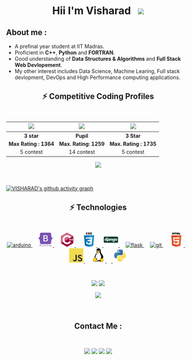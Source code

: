 
<h1 align = 'center'>Hii I'm Visharad &nbsp; <img src="https://media.giphy.com/media/hvRJCLFzcasrR4ia7z/giphy.gif" width="25px"></h1>

## **About me** :
- A prefinal year student at IIT Madras.
- Proficient in  **C++**, **Python** and **FORTRAN**.
- Good understanding of **Data Structures & Algorithms** and **Full Stack Web Devlopement**.
- My other interest includes Data Science, Machine Learing, Full stack devlopment, DevOps and High Performance computing applications.

<h2 align = 'center'> ⚡ Competitive Coding Profiles</h2>
&nbsp &nbsp

| <a><img src = "https://img.shields.io/badge/-LeetCode-FFA116?style=for-the-badge&logo=LeetCode&logoColor=black"></a> | <a><img src = "https://img.shields.io/badge/Codeforces-445f9d?style=for-the-badge&logo=Codeforces&logoColor=white"></a> | <a><img src = "https://img.shields.io/badge/Codechef-%23B92B27.svg?&style=for-the-badge&logo=Codechef&logoColor=white"></a>|
|:---:|:---:|:---:|
|**3 star**|**Pupil**|**3 Star**|
|**Max Rating : 1364**|**Max. Rating: 1259**|**Max. Rating : 1735**|
|5 contest| 14 contest| 5 contest|


<p align = 'center'> <img src = "https://komarev.com/ghpvc/?username=VISHARAD&label=PROFILE+VIEWS"></p>
&nbsp &nbsp

[![VISHARAD's github activity graph](https://activity-graph.herokuapp.com/graph?username=VISHARAD17&theme=react-dark)](https://github.com/VISHARAD17/github-readme-activity-graph)

<h2 align = 'center'> ⚡ Technologies</h2>
&nbsp &nbsp
<p align="center"> <a href="https://www.arduino.cc/" target="_blank"> <img margin-left = 10px src="https://cdn.worldvectorlogo.com/logos/arduino-1.svg" alt="arduino" width="40" height="40"/> </a>&nbsp &nbsp <a href="https://getbootstrap.com" target="_blank"> <img src="https://raw.githubusercontent.com/devicons/devicon/master/icons/bootstrap/bootstrap-plain-wordmark.svg" alt="bootstrap" width="40" height="40"/> </a>&nbsp &nbsp <a href="https://www.w3schools.com/cpp/" target="_blank"> <img src="https://raw.githubusercontent.com/devicons/devicon/master/icons/cplusplus/cplusplus-original.svg" alt="cplusplus" width="40" height="40"/> </a>&nbsp &nbsp <a href="https://www.w3schools.com/css/" target="_blank"> <img src="https://raw.githubusercontent.com/devicons/devicon/master/icons/css3/css3-original-wordmark.svg" alt="css3" width="40" height="40"/> </a>&nbsp &nbsp<a href="https://www.djangoproject.com/" target="_blank"> <img src="https://raw.githubusercontent.com/devicons/devicon/master/icons/django/django-original.svg" alt="django" width="40" height="40"/> </a>&nbsp &nbsp <a href="https://flask.palletsprojects.com/" target="_blank"> <img src="https://www.vectorlogo.zone/logos/pocoo_flask/pocoo_flask-icon.svg" alt="flask" width="40" height="40"/> </a>&nbsp &nbsp <a href="https://git-scm.com/" target="_blank"> <img src="https://www.vectorlogo.zone/logos/git-scm/git-scm-icon.svg" alt="git" width="40" height="40"/> </a>&nbsp &nbsp <a href="https://www.w3.org/html/" target="_blank"> <img src="https://raw.githubusercontent.com/devicons/devicon/master/icons/html5/html5-original-wordmark.svg" alt="html5" width="40" height="40"/> </a>&nbsp &nbsp <a href="https://developer.mozilla.org/en-US/docs/Web/JavaScript" target="_blank"> <img src="https://raw.githubusercontent.com/devicons/devicon/master/icons/javascript/javascript-original.svg" alt="javascript" width="40" height="40"/> </a>&nbsp &nbsp <a href="https://www.linux.org/" target="_blank"> <img src="https://raw.githubusercontent.com/devicons/devicon/master/icons/linux/linux-original.svg" alt="linux" width="40" height="40"/> </a> &nbsp &nbsp<a href="https://www.python.org" target="_blank"> <img src="https://raw.githubusercontent.com/devicons/devicon/master/icons/python/python-original.svg" alt="python" width="40" height="40"/> </a> </p>
&nbsp &nbsp

<p align = "center">
    <a><img heigh = '400' width = '435' src = "https://github-readme-stats.vercel.app/api?username=VISHARAD17&show_icons=true&theme=radical&border_radius=7px&hide_border=true&title_color='#ffffff'&text_color='#ffffff'"></a>
    <a><img heigh = '450' width = '310' src = "https://github-readme-stats.vercel.app/api/top-langs/?username=VISHARAD17&layout=compact&langs_count=12"></a>
</p>

<p align = 'center'> <img src = "https://github-readme-streak-stats.herokuapp.com/?user=VISHARAD17"></p>
&nbsp &nbsp

<h2 align='center'>Contact Me :</h2>
&nbsp &nbsp
<p align = 'center'>
    <a><img src = 'https://img.shields.io/badge/LinkedIn-0077B5?style=for-the-badge&logo=linkedin&logoColor=white'></a>
    <a><img src = 'https://img.shields.io/badge/GitHub-100000?style=for-the-badge&logo=github&logoColor=white'></a>
    <a><img src = "https://img.shields.io/badge/Gmail-D14836?style=for-the-badge&logo=gmail&logoColor=white"></a>
    <a><img src = "https://img.shields.io/badge/website-000000?style=for-the-badge&logo=About.me&logoColor=white"></a>

</p>


